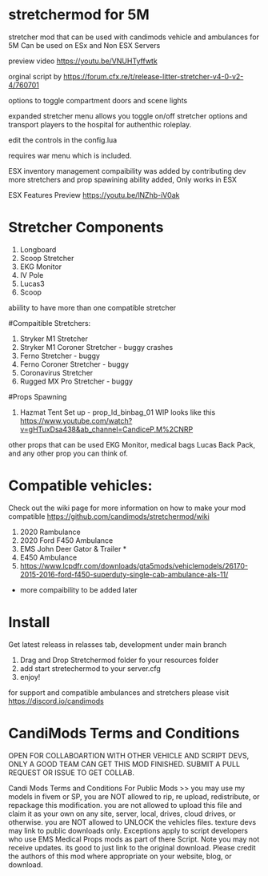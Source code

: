# stretchermod for 5M
stretcher mod that can be used with candimods vehicle and ambulances for 5M 
Can be used on ESx and Non ESX Servers

preview video https://youtu.be/VNUHTyffwtk

orginal script by https://forum.cfx.re/t/release-litter-stretcher-v4-0-v2-4/760701

options to toggle compartment doors and scene lights

expanded stretcher menu allows you toggle on/off stretcher options
and transport players to the hospital for authenthic roleplay.  

edit the controls in the config.lua

requires war menu which is included.

ESX inventory management compaibility was added by contributing dev
more stretchers and prop spawining ability added, Only works in ESX

ESX Features Preview
https://youtu.be/lNZhb-iV0ak

# Stretcher Components
1. Longboard
2. Scoop Stretcher 
3. EKG Monitor 
4. IV Pole
5. Lucas3
6. Scoop

abiility to have more than one compatible stretcher 

#Compaitible Stretchers:
1. Stryker M1 Stretcher 
2. Stryker M1 Coroner Stretcher - buggy crashes
3. Ferno Stretcher - buggy
4. Ferno Coroner Stretcher - buggy 
5. Coronavirus Stretcher 
6. Rugged MX Pro Stretcher - buggy 

#Props Spawning
1. Hazmat Tent Set up -  prop_ld_binbag_01
WIP looks like this https://www.youtube.com/watch?v=gHTuxDsa438&ab_channel=CandiceP.M%2CNRP

other props that can be used EKG Monitor, medical bags
Lucas Back Pack, and any other prop you can think of. 


# Compatible vehicles:
Check out the wiki page for more information on how to make your mod compatible
https://github.com/candimods/stretchermod/wiki

1. 2020 Rambulance
2. 2020 Ford F450 Ambulance
3. EMS John Deer Gator & Trailer *
4. E450 Ambulance
5. https://www.lcpdfr.com/downloads/gta5mods/vehiclemodels/26170-2015-2016-ford-f450-superduty-single-cab-ambulance-als-11/
-  more compaibility to be added later

# Install 
Get latest releass in relasses tab, development under main branch
1. Drag and Drop Stretchermod folder fo your resources folder
2. add start stretechermod to your server.cfg
3. enjoy! 

for support and compatible ambulances and stretchers please visit https://discord.io/candimods


# CandiMods Terms and Conditions 
OPEN FOR COLLABOARTION WITH OTHER VEHICLE AND SCRIPT DEVS, ONLY A GOOD TEAM CAN GET THIS MOD FINISHED.
SUBMIT A PULL REQUEST OR ISSUE TO GET COLLAB.

Candi Mods Terms and Conditions For Public Mods >> you may use my models in fivem or SP, 
you are NOT allowed to rip, re upload, redistribute, or repackage this modification. you
are not allowed to upload this file and claim it as your own on any site, server, local, 
drives, cloud drives, or otherwise.  you are NOT allowed to UNLOCK the vehicles files. texture 
devs may link to public downloads only. Exceptions apply to script developers who use 
EMS Medical Props mods as part of there Script. Note you may not receive updates. 
its good to just link to the original download. Please credit the authors of this mod 
where appropriate on your website, blog, or download. 
